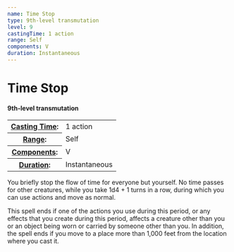 ```yaml
---
name: Time Stop
type: 9th-level transmutation
level: 9
castingTime: 1 action
range: Self
components: V
duration: Instantaneous
---
```


Time Stop
=========

#### 9th-level transmutation

<table cellspacing="0" class="statBlock"><tbody><tr><th><a href="/srd/magicOverview/spellDescriptions.htm#level">Casting Time</a>:</th><td>1 action</td></tr><tr><th><a href="/srd/magicOverview/spellDescriptions.htm#components">Range</a>:</th><td>Self</td></tr><tr><th><a href="/srd/magicOverview/spellDescriptions.htm#range">Components</a>:</th><td>V</td></tr><tr><th><a href="/srd/magicOverview/spellDescriptions.htm#effect">Duration</a>:</th><td>Instantaneous</td></tr></tbody></table>

You briefly stop the flow of time for everyone but yourself. No time passes for other creatures, while you take 1d4 + 1 turns in a row, during which you can use actions and move as normal.

This spell ends if one of the actions you use during this period, or any effects that you create during this period, affects a creature other than you or an object being worn or carried by someone other than you. In addition, the spell ends if you move to a place more than 1,000 feet from the location where you cast it.